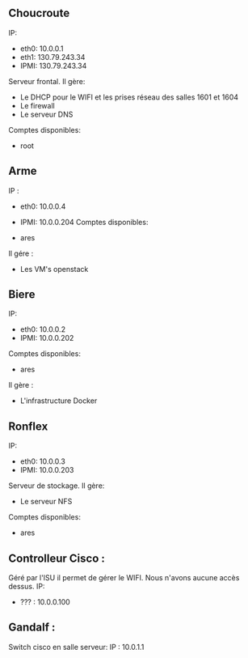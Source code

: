## Choucroute

IP:

- eth0: 10.0.0.1
- eth1: 130.79.243.34
- IPMI: 130.79.243.34

Serveur frontal. Il gère:

- Le DHCP pour le WIFI et les prises réseau des salles 1601 et 1604
- Le firewall
- Le serveur DNS

Comptes disponibles:

- root

## Arme

IP :

- eth0: 10.0.0.4
- IPMI: 10.0.0.204
Comptes disponibles:

- ares

Il gére :

  - Les VM's openstack

## Biere
IP:

- eth0: 10.0.0.2
- IPMI: 10.0.0.202

Comptes disponibles:

- ares

Il gère :

  - L'infrastructure Docker

## Ronflex

IP:

- eth0: 10.0.0.3
- IPMI: 10.0.0.203

Serveur de stockage.
Il gère:

- Le serveur NFS

Comptes disponibles:

- ares

## Controlleur Cisco :
Géré par l'ISU il permet de gérer le WIFI. Nous n'avons aucune accès dessus.
IP:
- ??? : 10.0.0.100

## Gandalf :
Switch cisco en salle serveur:
IP : 10.0.1.1